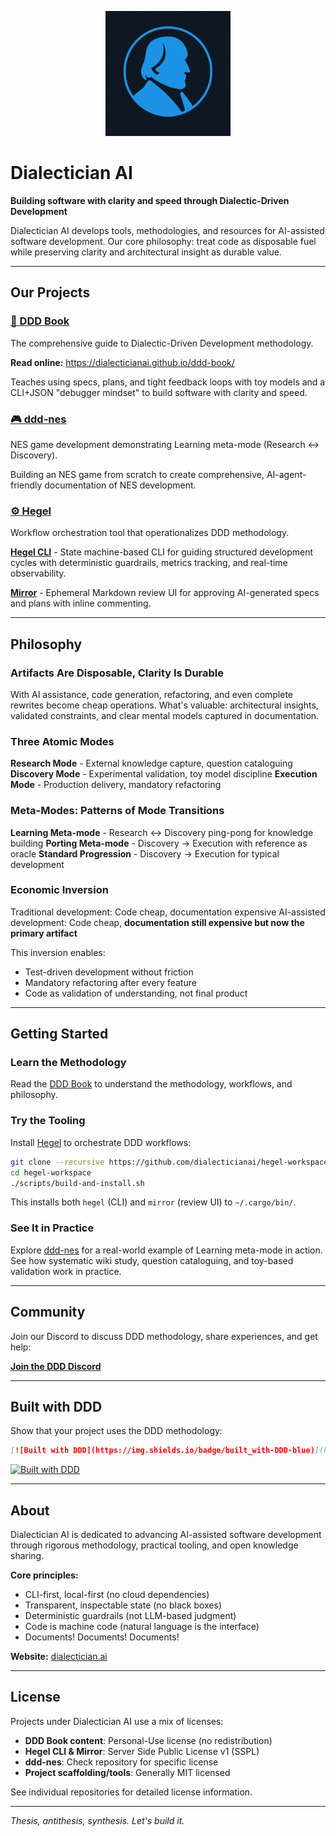 <p align="center">
  <img src="logo.png" alt="Dialectician AI Logo" width="200">
</p>

# Dialectician AI

**Building software with clarity and speed through Dialectic-Driven Development**

Dialectician AI develops tools, methodologies, and resources for AI-assisted software development. Our core philosophy: treat code as disposable fuel while preserving clarity and architectural insight as durable value.

---

## Our Projects

### [📖 DDD Book](https://github.com/dialecticianai/ddd-book)

The comprehensive guide to Dialectic-Driven Development methodology.

**Read online:** https://dialecticianai.github.io/ddd-book/

Teaches using specs, plans, and tight feedback loops with toy models and a CLI+JSON "debugger mindset" to build software with clarity and speed.

### [🎮 ddd-nes](https://github.com/dialecticianai/ddd-nes)

NES game development demonstrating Learning meta-mode (Research ↔ Discovery).

Building an NES game from scratch to create comprehensive, AI-agent-friendly documentation of NES development.

### [⚙️ Hegel](https://github.com/dialecticianai/hegel-workspace)

Workflow orchestration tool that operationalizes DDD methodology.

**[Hegel CLI](https://github.com/dialecticianai/hegel-cli)** - State machine-based CLI for guiding structured development cycles with deterministic guardrails, metrics tracking, and real-time observability.

**[Mirror](https://github.com/dialecticianai/hegel-mirror)** - Ephemeral Markdown review UI for approving AI-generated specs and plans with inline commenting.

---

## Philosophy

### Artifacts Are Disposable, Clarity Is Durable

With AI assistance, code generation, refactoring, and even complete rewrites become cheap operations. What's valuable: architectural insights, validated constraints, and clear mental models captured in documentation.

### Three Atomic Modes

**Research Mode** - External knowledge capture, question cataloguing
**Discovery Mode** - Experimental validation, toy model discipline
**Execution Mode** - Production delivery, mandatory refactoring

### Meta-Modes: Patterns of Mode Transitions

**Learning Meta-mode** - Research ↔ Discovery ping-pong for knowledge building
**Porting Meta-mode** - Discovery → Execution with reference as oracle
**Standard Progression** - Discovery → Execution for typical development

### Economic Inversion

Traditional development: Code cheap, documentation expensive
AI-assisted development: Code cheap, **documentation still expensive but now the primary artifact**

This inversion enables:
- Test-driven development without friction
- Mandatory refactoring after every feature
- Code as validation of understanding, not final product

---

## Getting Started

### Learn the Methodology

Read the [DDD Book](https://dialecticianai.github.io/ddd-book/) to understand the methodology, workflows, and philosophy.

### Try the Tooling

Install [Hegel](https://github.com/dialecticianai/hegel-workspace) to orchestrate DDD workflows:

```bash
git clone --recursive https://github.com/dialecticianai/hegel-workspace
cd hegel-workspace
./scripts/build-and-install.sh
```

This installs both `hegel` (CLI) and `mirror` (review UI) to `~/.cargo/bin/`.

### See It in Practice

Explore [ddd-nes](https://github.com/dialecticianai/ddd-nes) for a real-world example of Learning meta-mode in action. See how systematic wiki study, question cataloguing, and toy-based validation work in practice.

---

## Community

Join our Discord to discuss DDD methodology, share experiences, and get help:

**[Join the DDD Discord](https://discord.gg/eVGgHAcMGY)**

---

## Built with DDD

Show that your project uses the DDD methodology:

```markdown
[![Built with DDD](https://img.shields.io/badge/built_with-DDD-blue)](https://github.com/dialecticianai/ddd-book)
```

[![Built with DDD](https://img.shields.io/badge/built_with-DDD-blue)](https://github.com/dialecticianai/ddd-book)

---

## About

Dialectician AI is dedicated to advancing AI-assisted software development through rigorous methodology, practical tooling, and open knowledge sharing.

**Core principles:**
- CLI-first, local-first (no cloud dependencies)
- Transparent, inspectable state (no black boxes)
- Deterministic guardrails (not LLM-based judgment)
- Code is machine code (natural language is the interface)
- Documents! Documents! Documents!

**Website:** [dialectician.ai](https://dialectician.ai)

---

## License

Projects under Dialectician AI use a mix of licenses:
- **DDD Book content**: Personal-Use license (no redistribution)
- **Hegel CLI & Mirror**: Server Side Public License v1 (SSPL)
- **ddd-nes**: Check repository for specific license
- **Project scaffolding/tools**: Generally MIT licensed

See individual repositories for detailed license information.

---

*Thesis, antithesis, synthesis. Let's build it.*
